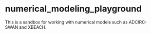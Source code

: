 # numerical_modeling_playground
This is a sandbox for working with numerical models such as ADCIRC-SWAN and XBEACH.
